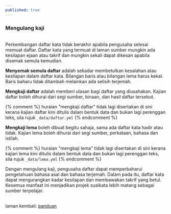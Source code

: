 ```yaml
---
published: true
---
```


### Mengulang kaji

&nbsp;  
Perkembangan daftar kata tidak berakhir apabila pengusaha
selesai memuat daftar. Daftar kata yang termuat di laman
sumber mungkin ada kesilapan ejaan atau takrif dan mungkin
sekali dapat dikesan apabila disemak semula kemudian.

**Menyemak semula daftar** adalah sekadar membetulkan
kesalahan atau kesilapan dalam daftar kata. Bilangan baris
atau bilangan lema harus kekal. Baris baharu tidak ditambah
melainkan ada selisih terjemah.

**Mengkaji daftar** adalah memberi ulasan bagi daftar yang
diusahakan. Kajian daftar boleh dihurai dari segi sumber,
binaan, dan hasil daftar tersebut.

{% comment %}
huraian "mengkaji daftar" tidak lagi disertakan di sini
kerana kajian daftar kini ditulis dalam bentuk data dan
bukan lagi perenggan teks, sila rujuk `_data/daftar.yml`
{% endcomment %}

**Mengkaji lema** boleh dibuat begitu sahaja, sama ada
daftar kata hadir atau tidak. Kajian lema boleh dihurai
dari segi sumber, perkataan, bahasa dan istilah.

{% comment %}
huraian "mengkaji lema" tidak lagi disertakan di sini
kerana kajian lema kini ditulis dalam bentuk data dan
bukan lagi perenggan teks, sila rujuk `_data/lema.yml`
{% endcomment %}

Dengan mengulang kaji, pengusaha daftar dapat memperbaharui
pengetahuan bahasa asal dan bahasa terjemah. Dalam pada itu,
daftar kata dapat mengurangkan kadar kesilapan dan
membawakan takrif yang betul. Kesemua manfaat ini menjadikan
projek suaikata lebih matang sebagai sumber terpelajar.

&nbsp;  
laman kembali: [panduan][0]

  [0]: ../index.md

